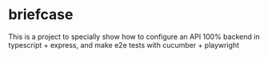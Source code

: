 # briefcase
This is a project to specially  show how to configure an API 100% backend in typescript + express, and make e2e tests with cucumber + playwright
